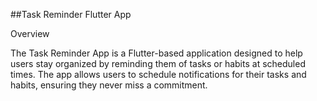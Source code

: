 ##Task Reminder Flutter App

Overview

The Task Reminder App is a Flutter-based application designed to help users stay organized by reminding them of tasks or habits at scheduled times. The app allows users to schedule notifications for their tasks and habits, ensuring they never miss a commitment.
